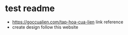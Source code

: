 # test readme
- https://goccualien.com/tap-hoa-cua-lien link reference
- create design follow this website
